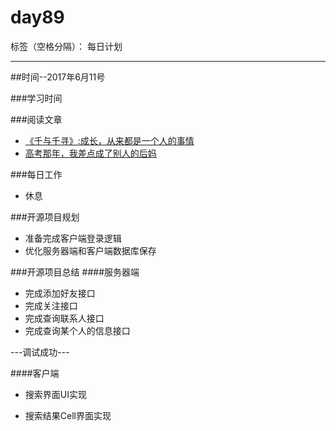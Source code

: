 # day89

标签（空格分隔）： 每日计划

---
##时间--2017年6月11号

###学习时间<br>


###阅读文章<br>
* [《千与千寻》:成长，从来都是一个人的事情][1]
* [高考那年，我差点成了别人的后妈][2]

###每日工作<br>
* 休息

###开源项目规划
* 准备完成客户端登录逻辑
* 优化服务器端和客户端数据库保存

###开源项目总结
####服务器端
* 完成添加好友接口
* 完成关注接口
* 完成查询联系人接口
* 完成查询某个人的信息接口

---调试成功---

####客户端
* 搜索界面UI实现
* 搜索结果Cell界面实现

  [1]: http://www.jianshu.com/p/ddd11322fc11
  [2]: http://www.jianshu.com/p/7c5e8428bb37
